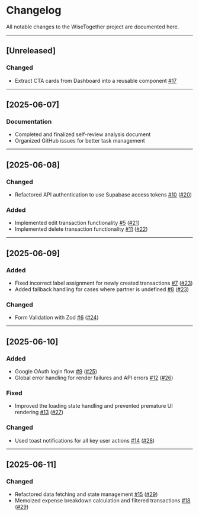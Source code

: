 # Changelog

All notable changes to the WiseTogether project are documented here.

---

## [Unreleased]

### Changed
- Extract CTA cards from Dashboard into a reusable component [#17](https://github.com/WiseTogether/wisetogether-web/issues/17)

---

## [2025-06-07]

### Documentation
- Completed and finalized self-review analysis document
- Organized GitHub issues for better task management

---

## [2025-06-08]

### Changed
- Refactored API authentication to use Supabase access tokens [#10](https://github.com/WiseTogether/wisetogether-web/issues/10) ([#20](https://github.com/WiseTogether/wisetogether-web/pull/20))

### Added
- Implemented edit transaction functionality [#5](https://github.com/WiseTogether/wisetogether-web/issues/5) ([#21](https://github.com/WiseTogether/wisetogether-web/pull/21))
- Implemented delete transaction functionality [#11](https://github.com/WiseTogether/wisetogether-web/issues/11) ([#22](https://github.com/WiseTogether/wisetogether-web/pull/22))

---

## [2025-06-09]

### Added
- Fixed incorrect label assignment for newly created transactions [#7](https://github.com/WiseTogether/wisetogether-web/issues/7) ([#23](https://github.com/WiseTogether/wisetogether-web/pull/23))
- Added fallback handling for cases where partner is undefined [#8](https://github.com/WiseTogether/wisetogether-web/issues/8) ([#23](https://github.com/WiseTogether/wisetogether-web/pull/23))

### Changed
- Form Validation with Zod [#6](https://github.com/WiseTogether/wisetogether-web/issues/6) ([#24](https://github.com/WiseTogether/wisetogether-web/pull/24))

---

## [2025-06-10]

### Added
- Google OAuth login flow [#9](https://github.com/WiseTogether/wisetogether-web/issues/9) ([#25](https://github.com/WiseTogether/wisetogether-web/pull/25))
- Global error handling for render failures and API errors [#12](https://github.com/WiseTogether/wisetogether-web/issues/12) ([#26](https://github.com/WiseTogether/wisetogether-web/pull/26))

### Fixed
- Improved the loading state handling and prevented premature UI rendering [#13](https://github.com/WiseTogether/wisetogether-web/issues/13) ([#27](https://github.com/WiseTogether/wisetogether-web/pull/27))

### Changed
- Used toast notifications for all key user actions [#14](https://github.com/WiseTogether/wisetogether-web/issues/14) ([#28](https://github.com/WiseTogether/wisetogether-web/pull/28))

---

## [2025-06-11]

### Changed
- Refactored data fetching and state management [#15](https://github.com/WiseTogether/wisetogether-web/issues/15) ([#29](https://github.com/WiseTogether/wisetogether-web/pull/29))
- Memoized expense breakdown calculation and filtered transactions [#18](https://github.com/WiseTogether/wisetogether-web/issues/18) ([#29](https://github.com/WiseTogether/wisetogether-web/pull/29))
